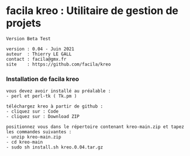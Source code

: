 # facila kreo : Utilitaire de gestion de projets

    Version Beta Test
    
    version : 0.04 - Juin 2021
    auteur  : Thierry LE GALL 
    contact : facila@gmx.fr
    site    : https://github.com/facila/kreo

### Installation de facila kreo
```
vous devez avoir installé au préalable :
- perl et perl-tk ( Tk.pm )

téléchargez kreo à partir de github :
- cliquez sur : Code
- cliquez sur : Download ZIP

positionnez vous dans le répertoire contenant kreo-main.zip et tapez les commandes suivantes :
- unzip kreo-main.zip
- cd kreo-main
- sudo sh install.sh kreo.0.04.tar.gz
```
